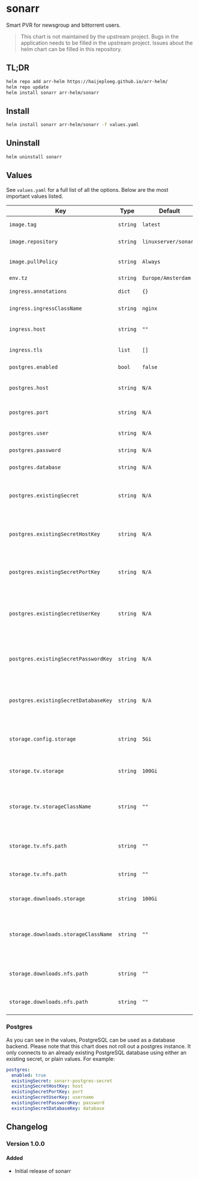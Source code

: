 # sonarr

Smart PVR for newsgroup and bittorrent users.

> This chart is not maintained by the upstream project. Bugs in the application needs to be filled in the upstream project. Issues about the helm chart can be filled in this repository.

## TL;DR

```bash
helm repo add arr-helm https://haijeploeg.github.io/arr-helm/
helm repo update
helm install sonarr arr-helm/sonarr
```

## Install

```bash
helm install sonarr arr-helm/sonarr -f values.yaml
```

## Uninstall

```bash
helm uninstall sonarr
```

## Values

See `values.yaml` for a full list of all the options. Below are the most important values listed.

| Key | Type | Default | Description |
| --- | --- | --- | --- |
| `image.tag` | `string` | `latest` | The tag of the image to use |
| `image.repository` | `string` | `linuxserver/sonarr` | The image to use |
| `image.pullPolicy` | `string` | `Always` | The `imagePullPolicy` setting |
| `env.tz` | `string` | `Europe/Amsterdam` | The timezone |
| `ingress.annotations` | `dict` | `{}` | Annotations for the ingress |
| `ingress.ingressClassName` | `string` | `nginx` | The className of the ingress |
| `ingress.host` | `string` | `""` | The hostname to run the application |
| `ingress.tls` | `list` | `[]` | TLS settings for the ingress |
| `postgres.enabled` | `bool` | `false` | Enable postgres backend |
| `postgres.host` | `string` | `N/A` | Hostname of the postgres database |
| `postgres.port` | `string` | `N/A` | The port to connect to the database |
| `postgres.user` | `string` | `N/A` | The postgres username |
| `postgres.password` | `string` | `N/A` | The postgres password |
| `postgres.database` | `string` | `N/A` | The name of the database |
| `postgres.existingSecret` | `string` | `N/A` | The name of the secret that holds the information of Postgres |
| `postgres.existingSecretHostKey` | `string` | `N/A` | The key withing the `existingSecret` that holds the postgres host |
| `postgres.existingSecretPortKey` | `string` | `N/A` | The key withing the `existingSecret` that holds the postgres port |
| `postgres.existingSecretUserKey` | `string` | `N/A` | The key withing the `existingSecret` that holds the postgres username |
| `postgres.existingSecretPasswordKey` | `string` | `N/A` | The key withing the `existingSecret` that holds the postgres password |
| `postgres.existingSecretDatabaseKey` | `string` | `N/A` | The key withing the `existingSecret` that holds the postgres host |
| `storage.config.storage` | `string` | `5Gi` | The amount of storage mounted on the configuration folder |
| `storage.tv.storage` | `string` | `100Gi` | The amount of storage behind the NFS folder |
| `storage.tv.storageClassName` | `string` | `""` | The storageClass to use. Leave empty unless you know what you are doing! |
| `storage.tv.nfs.path` | `string` | `""` | The path on the NFS server that holds the tv shows |
| `storage.tv.nfs.path` | `string` | `""` | The fqdn to the server hosting the NFS share |
| `storage.downloads.storage` | `string` | `100Gi` | The amount of storage behind the NFS folder |
| `storage.downloads.storageClassName` | `string` | `""` | The storageClass to use. Leave empty unless you know what you are doing! |
| `storage.downloads.nfs.path` | `string` | `""` | The path on the NFS server that holds the downloads |
| `storage.downloads.nfs.path` | `string` | `""` | The fqdn to the server hosting the NFS share |

### Postgres

As you can see in the values, PostgreSQL can be used as a database backend. Please note that this chart does not roll out a postgres instance. It only connects to an already existing PostgreSQL database using either an existing secret, or plain values. For example:

```yaml
postgres:
  enabled: true
  existingSecret: sonarr-postgres-secret
  existingSecretHostKey: host
  existingSecretPortKey: port
  existingSecretUserKey: username
  existingSecretPasswordKey: password
  existingSecretDatabaseKey: database
```

## Changelog

### Version 1.0.0

#### Added

- Initial release of sonarr